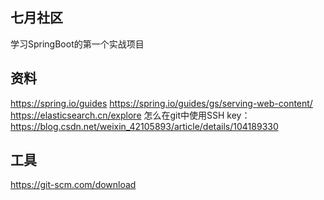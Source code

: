 ## 七月社区
学习SpringBoot的第一个实战项目

## 资料
https://spring.io/guides
https://spring.io/guides/gs/serving-web-content/
https://elasticsearch.cn/explore
怎么在git中使用SSH key：https://blog.csdn.net/weixin_42105893/article/details/104189330

## 工具
https://git-scm.com/download